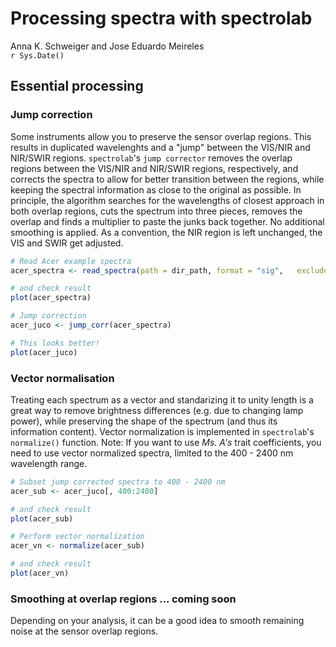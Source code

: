 # Processing spectra with spectrolab
Anna K. Schweiger and Jose Eduardo Meireles  
`r Sys.Date()`  


## Essential processing 

### Jump correction

Some instruments allow you to preserve the sensor overlap regions. This results in duplicated wavelenghts and a "jump" between the VIS/NIR and NIR/SWIR regions. `spectrolab`'s `jump corrector` removes the overlap regions between the VIS/NIR and NIR/SWIR regions, respectively, and corrects the spectra to allow for better transition between the regions, while keeping the spectral information as close to the original as possible. In principle, the algorithm searches for the wavelengths of closest approach in both overlap regions, cuts the spectrum into three pieces, removes the overlap and finds a multiplier to paste the junks back together. No additional smoothing is applied. As a convention, the NIR region is left unchanged, the VIS and SWIR get adjusted.  


```r
# Read Acer example spectra 
acer_spectra <- read_spectra(path = dir_path, format = "sig",   exclude_if_matches = c("BAD","WR"))

# and check result
plot(acer_spectra)

# Jump correction 
acer_juco <- jump_corr(acer_spectra)

# This looks better!
plot(acer_juco)
```

### Vector normalisation

Treating each spectrum as a vector and standarizing it to unity length is a great way to remove brightness differences (e.g. due to changing lamp power), while preserving the shape of the spectrum (and thus its information content). Vector normalization is implemented in `spectrolab`'s `normalize()` function. Note: If you want to use *Ms. A's* trait coefficients, you need to use vector normalized spectra, limited to the 400 - 2400 nm wavelength range.


```r
# Subset jump corrected spectra to 400 - 2400 nm 
acer_sub <- acer_juco[, 400:2400]

# and check result
plot(acer_sub)

# Perform vector normalization
acer_vn <- normalize(acer_sub)

# and check result
plot(acer_vn)
```

### Smoothing at overlap regions ... coming soon

Depending on your analysis, it can be a good idea to smooth remaining noise at the sensor overlap regions. 
